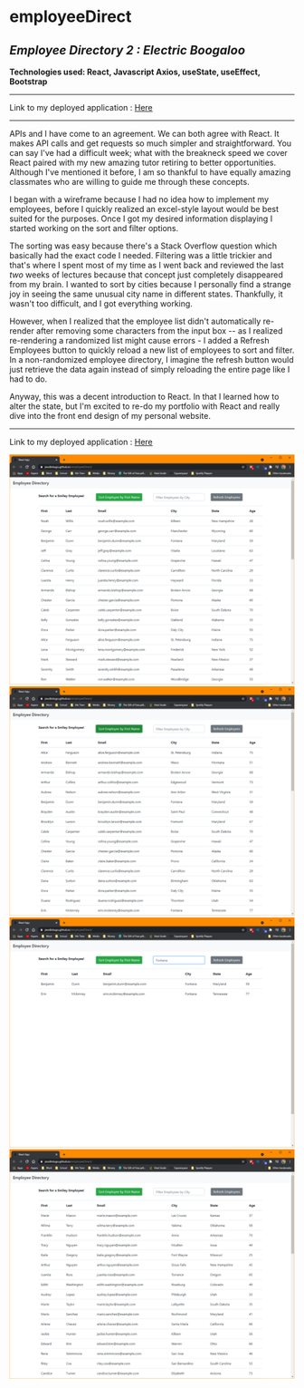 # employeeDirect
## *Employee Directory 2 : Electric Boogaloo*
**Technologies used: React, Javascript Axios, useState, useEffect, Bootstrap**

------------

Link to my deployed application : <a href="https://jessilinlugo.github.io/employeeDirect/">Here</a>

------------

APIs and I have come to an agreement. We can both agree with React. It makes API calls and get requests so much simpler and straightforward. You can say I've had a difficult week; what with the breakneck speed we cover React paired with my new amazing tutor retiring to better opportunities. Although I've mentioned it before, I am so thankful to have equally amazing classmates who are willing to guide me through these concepts. 

I began with a wireframe because I had no idea how to implement my employees, before I quickly realized an excel-style layout would be best suited for the purposes. Once I got my desired information displaying I started working on the sort and filter options. 

The sorting was easy because there's a Stack Overflow question which basically had the exact code I needed. Filtering was a little trickier and that's where I spent most of my time as I went back and reviewed the last *two* weeks of lectures because that concept just completely disappeared from my brain. I wanted to sort by cities because I personally find a strange joy in seeing the same unusual city name in different states. Thankfully, it wasn't too difficult, and I got everything working. 

However, when I realized that the employee list didn't automatically re-render after removing some characters from the input box -- as I realized re-rendering a randomized list might cause errors - I added a Refresh Employees button to quickly reload a new list of employees to sort and filter. In a non-randomized employee directory, I imagine the refresh button would just retrieve the data again instead of simply reloading the entire page like I had to do. 

Anyway, this was a decent introduction to React. In that I learned how to alter the state, but I'm excited to re-do my portfolio with React and really dive into the front end design of my personal website.



------------

Link to my deployed application : <a href="https://jessilinlugo.github.io/employeeDirect/">Here</a>

<img src="/assets/employeeDirect-1.png" alt="Initial Load Out Page"/>
<img src="/assets/employeeDirect-2.png" alt="Employees sorted by First Name"/>
<img src="/assets/employeeDirect-3.png" alt="Employees filtered by City"/>
<img src="/assets/employeeDirect-4.png" alt="Employee Directory is Refreshed"/>